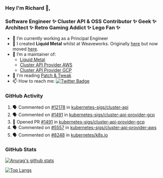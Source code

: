 ### Hey I'm Richard 👋, 

<h3 align="left">Software Engineer ✨ Cluster API & OSS Contributor ✨ Geek ✨ Architect ✨ Retro Gaming Addict ✨ Lego Fan ✨</h3>

- 🔭 I’m currently working as a Principal Engineer
- 📯 I created **Liquid Metal** whilst at Weaveworks. Originally [here](https://github.com/weaveworks-liquidmetal) but now moved [here](https://github.com/liquidmetal-dev).
- 👯 I’m a maintainer of:
  -  [Liquid Metal](https://github.com/liquidmetal-dev)
  -  [Cluster API Provider AWS](https://github.com/kubernetes-sigs/cluster-api-provider-aws)
  -  [Cluster API Provider GCP](https://github.com/kubernetes-sigs/cluster-api-provider-gcp)
- 💬 I'm reading [Patch & Tweak](https://bjooks.com/products/patch-tweak-exploring-modular-synthesis)
- 📫 How to reach me: [![Twitter Badge](https://img.shields.io/badge/-@fruit_case-00acee?style=flat&logo=Twitter&logoColor=white)](https://twitter.com/intent/follow?screen_name=fruit_case "Follow on Twitter")

### GitHub Activity 

<!--START_SECTION:activity-->
1. 🗣 Commented on [#12178](https://github.com/kubernetes-sigs/cluster-api/issues/12178#issuecomment-3012694953) in [kubernetes-sigs/cluster-api](https://github.com/kubernetes-sigs/cluster-api)
2. 🗣 Commented on [#1491](https://github.com/kubernetes-sigs/cluster-api-provider-gcp/pull/1491#issuecomment-3012681009) in [kubernetes-sigs/cluster-api-provider-gcp](https://github.com/kubernetes-sigs/cluster-api-provider-gcp)
3. 💪 Opened PR [#1491](https://github.com/kubernetes-sigs/cluster-api-provider-gcp/pull/1491) in [kubernetes-sigs/cluster-api-provider-gcp](https://github.com/kubernetes-sigs/cluster-api-provider-gcp)
4. 🗣 Commented on [#5557](https://github.com/kubernetes-sigs/cluster-api-provider-aws/pull/5557#issuecomment-3008511643) in [kubernetes-sigs/cluster-api-provider-aws](https://github.com/kubernetes-sigs/cluster-api-provider-aws)
5. 🗣 Commented on [#8248](https://github.com/kubernetes/k8s.io/pull/8248#issuecomment-3008452847) in [kubernetes/k8s.io](https://github.com/kubernetes/k8s.io)
<!--END_SECTION:activity-->

### GitHub Stats

[![Anurag's github stats](https://github-readme-stats.vercel.app/api?username=richardcase&count_private=true&show_icons=true)](https://github.com/anuraghazra/github-readme-stats)

[![Top Langs](https://github-readme-stats.vercel.app/api/top-langs/?username=richardcase&hide=html&layout=compact)](https://github.com/anuraghazra/github-readme-stats)

